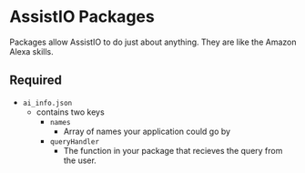 # AssistIO Packages

Packages allow AssistIO to do just about anything. They are like the
Amazon Alexa skills.

## Required
- `ai_info.json`
  - contains two keys
    - `names`
      - Array of names your application could go by
    - `queryHandler`
      - The function in your package that recieves the query from the user.
